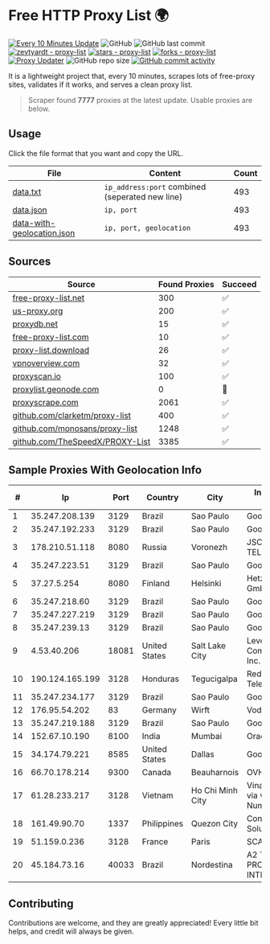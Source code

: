 
# Free HTTP Proxy List 🌍

[![Every 10 Minutes Update](https://github.com/mertguvencli/http-proxy-list/actions/workflows/main.yml/badge.svg?branch=main)](https://github.com/mertguvencli/http-proxy-list/actions/workflows/main.yml)
![GitHub](https://img.shields.io/github/license/mertguvencli/http-proxy-list)
![GitHub last commit](https://img.shields.io/github/last-commit/mertguvencli/http-proxy-list)
[![zevtyardt - proxy-list](https://img.shields.io/static/v1?label=zevtyardt&message=proxy-list&color=blue&logo=github)](https://github.com/zevtyardt/proxy-list "Go to GitHub repo")
[![stars - proxy-list](https://img.shields.io/github/stars/zevtyardt/proxy-list?style=social)](https://github.com/zevtyardt/proxy-list)
[![forks - proxy-list](https://img.shields.io/github/forks/zevtyardt/proxy-list?style=social)](https://github.com/zevtyardt/proxy-list)
[![Proxy Updater](https://github.com/zevtyardt/proxy-list/workflows/Proxy%20Updater/badge.svg)](https://github.com/zevtyardt/proxy-list/actions?query=workflow:"Proxy+Updater")
![GitHub repo size](https://img.shields.io/github/repo-size/zevtyardt/proxy-list)
[![GitHub commit activity](https://img.shields.io/github/commit-activity/m/zevtyardt/proxy-list?logo=commits)](https://github.com/zevtyardt/proxy-list/commits/main)

It is a lightweight project that, every 10 minutes, scrapes lots of free-proxy sites, validates if it works, and serves a clean proxy list.

> Scraper found **7777** proxies at the latest update. Usable proxies are below.

## Usage

Click the file format that you want and copy the URL.

|File|Content|Count|
|----|-------|-----|
|[data.txt](https://raw.githubusercontent.com/mertguvencli/http-proxy-list/main/proxy-list/data.txt)|`ip_address:port` combined (seperated new line)|493|
|[data.json](https://raw.githubusercontent.com/mertguvencli/http-proxy-list/main/proxy-list/data.json)|`ip, port`|493|
|[data-with-geolocation.json](https://raw.githubusercontent.com/mertguvencli/http-proxy-list/main/proxy-list/data-with-geolocation.json)|`ip, port, geolocation`|493|

## Sources

|Source|Found Proxies|Succeed|
|------|-------------|-------|
|[free-proxy-list.net](https://free-proxy-list.net)|300|✅|
|[us-proxy.org](https://www.us-proxy.org)|200|✅|
|[proxydb.net](http://proxydb.net)|15|✅|
|[free-proxy-list.com](https://free-proxy-list.com/?page=&port=&type%5B%5D=http&type%5B%5D=https&up_time=0&search=Search)|10|✅|
|[proxy-list.download](https://www.proxy-list.download/HTTP)|26|✅|
|[vpnoverview.com](https://vpnoverview.com/privacy/anonymous-browsing/free-proxy-servers)|32|✅|
|[proxyscan.io](https://www.proxyscan.io)|100|✅|
|[proxylist.geonode.com](https://proxylist.geonode.com/api/proxy-list?limit=300&page=1&sort_by=lastChecked&sort_type=desc&protocols=http,https)|0|🚫|
|[proxyscrape.com](https://api.proxyscrape.com/v2/?request=displayproxies&protocol=http&timeout=10000&country=all&ssl=all&anonymity=all)|2061|✅|
|[github.com/clarketm/proxy-list](https://raw.githubusercontent.com/clarketm/proxy-list/master/proxy-list-raw.txt)|400|✅|
|[github.com/monosans/proxy-list](https://raw.githubusercontent.com/monosans/proxy-list/main/proxies/http.txt)|1248|✅|
|[github.com/TheSpeedX/PROXY-List](https://raw.githubusercontent.com/TheSpeedX/PROXY-List/master/http.txt)|3385|✅|


## Sample Proxies With Geolocation Info

|#|Ip|Port|Country|City|Internet Service Provider|
|-|--|----|-------|----|-------------------------|
|1|35.247.208.139|3129|Brazil|Sao Paulo|Google LLC|
|2|35.247.192.233|3129|Brazil|Sao Paulo|Google LLC|
|3|178.210.51.118|8080|Russia|Voronezh|JSC KVANT-TELEKOM|
|4|35.247.223.51|3129|Brazil|Sao Paulo|Google LLC|
|5|37.27.5.254|8080|Finland|Helsinki|Hetzner Online GmbH|
|6|35.247.218.60|3129|Brazil|Sao Paulo|Google LLC|
|7|35.247.227.219|3129|Brazil|Sao Paulo|Google LLC|
|8|35.247.239.13|3129|Brazil|Sao Paulo|Google LLC|
|9|4.53.40.206|18081|United States|Salt Lake City|Level 3 Communications, Inc.|
|10|190.124.165.199|3128|Honduras|Tegucigalpa|Redes y Telecomunicaciones|
|11|35.247.234.177|3129|Brazil|Sao Paulo|Google LLC|
|12|176.95.54.202|83|Germany|Wirft|Vodafone GmbH|
|13|35.247.219.188|3129|Brazil|Sao Paulo|Google LLC|
|14|152.67.10.190|8100|India|Mumbai|Oracle Corporation|
|15|34.174.79.221|8585|United States|Dallas|Google LLC|
|16|66.70.178.214|9300|Canada|Beauharnois|OVH SAS|
|17|61.28.233.217|3128|Vietnam|Ho Chi Minh City|Vinadata broadcast via vinagame AS Number|
|18|161.49.90.70|1337|Philippines|Quezon City|Converge ICT Solution Inc|
|19|51.159.0.236|3128|France|Paris|SCALEWAY|
|20|45.184.73.16|40033|Brazil|Nordestina|A2 TELECOM PROVEDOR DE INTERNET LTDA|



## Contributing

Contributions are welcome, and they are greatly appreciated! Every
little bit helps, and credit will always be given.

